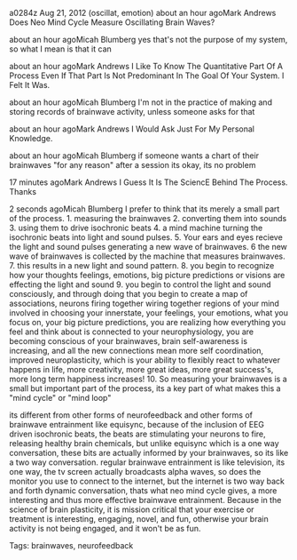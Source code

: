 a0284z
Aug 21, 2012
(oscillat, emotion)
about an hour agoMark Andrews
Does Neo Mind Cycle Measure Oscillating Brain Waves?

about an hour agoMicah Blumberg
yes
that's not the purpose of my system, so what I mean is that it can

about an hour agoMark Andrews
I Like To Know The Quantitative Part Of A Process Even If That Part Is Not Predominant In The Goal Of Your System. I Felt It Was.

about an hour agoMicah Blumberg
I'm not in the practice of making and storing records of brainwave activity, unless someone asks for that

about an hour agoMark Andrews
I Would Ask Just For My Personal Knowledge.

about an hour agoMicah Blumberg
if someone wants a chart of their brainwaves "for any reason" after a session its okay, its no problem

17 minutes agoMark Andrews
I Guess It Is The SciencE Behind The Process. Thanks

2 seconds agoMicah Blumberg
I prefer to think that its merely a small part of the process. 1. measuring the brainwaves 2. converting them into sounds 3. using them to drive isochronic beats 4. a mind machine turning the isochronic beats into light and sound pulses. 5. Your ears and eyes recieve the light and sound pulses generating a new wave of brainwaves. 6 the new wave of brainwaves is collected by the machine that measures brainwaves. 7. this results in a new light and sound pattern. 8. you begin to recognize how your thoughts feelings, emotions, big picture predictions or visions are effecting the light and sound 9. you begin to control the light and sound consciously, and through doing that you begin to create a map of associations, neurons firing together wiring together regions of your mind involved in choosing your innerstate, your feelings, your emotions, what you focus on, your big picture predictions, you are realizing how everything you feel and think about is connected to your neurophysiology, you are becoming conscious of your brainwaves, brain self-awareness is increasing, and all the new connections mean more self coordination, improved neuroplasticity, which is your ability to flexibly react to whatever happens in life, more creativity, more great ideas, more great success's, more long term happiness increases! 10. So measuring your brainwaves is a small but important part of the process, its a key part of what makes this a "mind cycle" or "mind loop"

its different from other forms of neurofeedback and other forms of brainwave entrainment like equisync, because of the inclusion of EEG driven isochronic beats, the beats are stimulating your neurons to fire, releasing healthy brain chemicals, but unlike equisync which is a one way conversation, these bits are actually informed by your brainwaves, so its like a two way conversation. regular brainwave entrainment is like television, its one way, the tv screen actually broadcasts alpha waves, so does the monitor you use to connect to the internet, but the internet is two way back and forth dynamic conversation, thats what neo mind cycle gives, a more interesting and thus more effective brainwave entrainment. Because in the science of brain plasticity, it is mission critical that your exercise or treatment is interesting, engaging, novel, and fun, otherwise your brain activity is not being engaged, and it won't be as fun.

Tags:
  brainwaves, neurofeedback

